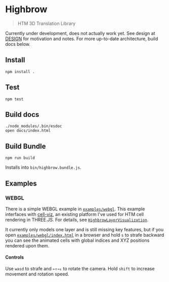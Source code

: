# Highbrow

> HTM 3D Translation Library

Currently under development, does not actually work yet. See design at [DESIGN](DESIGN.md) for motivation and notes. For more up-to-date architecture, build docs below.

## Install

    npm install .

## Test

    npm test

## Build docs

    ./node_modules/.bin/esdoc
    open docs/index.html

## Build Bundle

    npm run build

Installs into `bin/highbrow.bundle.js`.

## Examples

### WEBGL

There is a simple WEBGL example in [`examples/webgl`](examples/webgl/). This example interfaces with [cell-viz](https://github.com/numenta/cell-viz), an existing platform I've used for HTM cell rendering in THREE.JS. For details, see [`HighbrowLayerVisualization`](https://github.com/numenta/cell-viz/blob/master/src/HighbrowLayerVisualization.js). 

It currently only models one layer and is still missing key features, but if you open [`examples/webgl/index.html`](examples/webgl/index.html) in a browser and hold `s` to strafe backward you can see the animated cells with global indices and XYZ positions rendered upon them.

#### Controls

Use `wasd` to strafe and `←↑→↓` to rotate the camera. Hold `shift` to increase movement and rotation speed.
